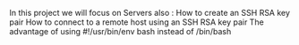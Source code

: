 In this project we will focus on Servers also :
How to create an SSH RSA key pair
How to connect to a remote host using an SSH RSA key pair
The advantage of using #!/usr/bin/env bash instead of /bin/bash
